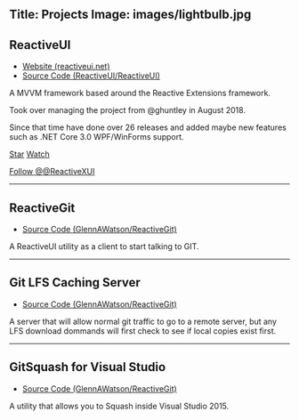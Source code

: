 Title: Projects
Image: images/lightbulb.jpg
---

## ReactiveUI

* [Website (reactiveui.net)](https://reactiveui.net)
* [Source Code (ReactiveUI/ReactiveUI)](https://github.com/reactiveui/reactiveui)

A MVVM framework based around the Reactive Extensions framework.

Took over managing the project from @ghuntley in August 2018.

Since that time have done over 26 releases and added maybe new features such as .NET Core 3.0 WPF/WinForms support.

<p>
    <a class="github-button" href="https://github.com/reactiveui/reactiveui" data-icon="octicon-star" data-style="mega" data-count-href="/reactiveui/reactiveui/stargazers" data-count-api="/repos/reactiveui/reactiveui#stargazers_count" data-count-aria-label="# stargazers on GitHub" aria-label="Star ReactiveUI/ReactiveUI on GitHub">Star</a> <a class="github-button" href="https://github.com/ReactiveUI/ReactiveUI" data-icon="octicon-eye" data-style="mega" data-count-href="/ReactiveUI/ReactiveUI/watchers" data-count-api="/repos/ReactiveUI/ReactiveUI#subscribers_count" data-count-aria-label="# watchers on GitHub" aria-label="Watch ReactiveUI/ReactiveUI on GitHub">Watch</a>
</p>
<p>
    <a href="https://twitter.com/ReactiveXUI" class="twitter-follow-button" data-show-count="false" data-size="large">Follow @@ReactiveXUI</a>
</p>

---

## ReactiveGit

* [Source Code (GlennAWatson/ReactiveGit)](https://github.com/glennawatson/reactivegit)

A ReactiveUI utility as a client to start talking to GIT.

---

## Git LFS Caching Server

* [Source Code (GlennAWatson/ReactiveGit)](https://github.com/glennawatson/GitLfsCachingServer)

A server that will allow normal git traffic to go to a remote server, but any LFS download dommands will first check to see if local copies exist first.

---

## GitSquash for Visual Studio

* [Source Code (GlennAWatson/ReactiveGit)](https://github.com/glennawatson/GitSquash-VIsualStudio)

A utility that allows you to Squash inside Visual Studio 2015.